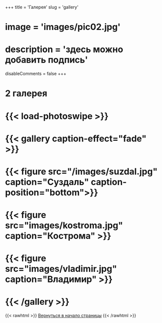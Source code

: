 +++
title = 'Галерея'
slug = 'gallery'
# image = 'images/pic02.jpg'
# description = 'здесь можно добавить подпись'
disableComments = false
+++



# 2 галерея
# {{< load-photoswipe >}}
# {{< gallery caption-effect="fade" >}}
 # {{< figure src="/images/suzdal.jpg" caption="Суздаль" caption-position="bottom">}}
 # {{< figure src="images/kostroma.jpg" caption="Кострома" >}}
 # {{< figure src="images/vladimir.jpg" caption="Владимир" >}}
# {{< /gallery >}}


{{< rawhtml >}}
<a href="#">Вернуться в начало страницы</a>
{{< /rawhtml >}}
